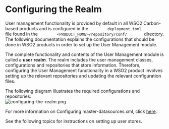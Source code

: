 # Configuring the Realm

User management functionality is provided by default in all WSO2
Carbon-based products and is configured in the
`         deployment.toml        ` file found in the
`         <PRODUCT_HOME>/repository/conf/        ` directory. The
following documentation explains the configurations that should be done
in WSO2 products in order to set up the User Management module.

The complete functionality and contents of the User Management module is
called a **user** **realm**. The realm includes the user management
classes, configurations and repositories that store information.
Therefore, configuring the User Management functionality in a WSO2
product involves setting up the relevant repositories and updating the
relevant configuration files.

The following diagram illustrates the required configurations and
repositories:  
![configuring-the-realm.png](../assets/img/using-wso2-identity-server/configuring-the-realm.png)

For more information on Configuring master-datasources.xml, click
[here](../../administer/configuring-master-datasources.xml).

See the following topics for instructions on setting up user stores.

